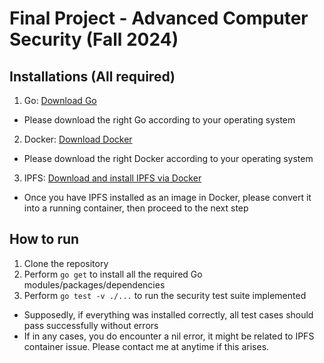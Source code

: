 # Final Project - Advanced Computer Security (Fall 2024)

## Installations (All required)
1. Go: [Download Go](https://go.dev/doc/install)
  - Please download the right Go according to your operating system
2. Docker: [Download Docker](https://www.docker.com/products/docker-desktop/)
  - Please download the right Docker according to your operating system
3. IPFS: [Download and install IPFS via Docker](https://docs.ipfs.tech/install/run-ipfs-inside-docker/#set-up)
  - Once you have IPFS installed as an image in Docker, please convert it into a running container, then proceed to the next step

## How to run
1. Clone the repository
2. Perform `go get` to install all the required Go modules/packages/dependencies
3. Perform `go test -v ./...` to run the security test suite implemented
  - Supposedly, if everything was installed correctly, all test cases should pass successfully without errors
  - If in any cases, you do encounter a nil error, it might be related to IPFS container issue. Please contact me at anytime if this arises.


